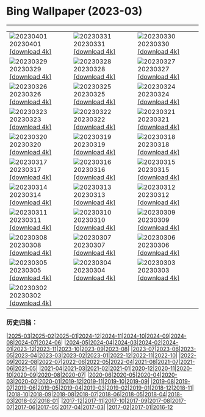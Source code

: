 # Bing Wallpaper (2023-03)
**************

<table><tr><td><img class="wallpaper" src="https://www.bing.com/th?id=OHR.SteyrRiver_EN-US6366722389_1920x1080.jpg" alt="20230401"> 20230401 <a class="wallpaper_link" href="https://www.bing.com/th?id=OHR.SteyrRiver_EN-US6366722389_UHD.jpg">[download 4k]</a></td><td><img class="wallpaper" src="https://www.bing.com/th?id=OHR.PeacockFeathers_EN-US0365605509_1920x1080.jpg" alt="20230331"> 20230331 <a class="wallpaper_link" href="https://www.bing.com/th?id=OHR.PeacockFeathers_EN-US0365605509_UHD.jpg">[download 4k]</a></td><td><img class="wallpaper" src="https://www.bing.com/th?id=OHR.NuzzleManatee_EN-US6719438929_1920x1080.jpg" alt="20230330"> 20230330 <a class="wallpaper_link" href="https://www.bing.com/th?id=OHR.NuzzleManatee_EN-US6719438929_UHD.jpg">[download 4k]</a></td></tr><tr><td><img class="wallpaper" src="https://www.bing.com/th?id=OHR.MWDolomites_EN-US2413806289_1920x1080.jpg" alt="20230329"> 20230329 <a class="wallpaper_link" href="https://www.bing.com/th?id=OHR.MWDolomites_EN-US2413806289_UHD.jpg">[download 4k]</a></td><td><img class="wallpaper" src="https://www.bing.com/th?id=OHR.NYCClouds_EN-US7251713390_1920x1080.jpg" alt="20230328"> 20230328 <a class="wallpaper_link" href="https://www.bing.com/th?id=OHR.NYCClouds_EN-US7251713390_UHD.jpg">[download 4k]</a></td><td><img class="wallpaper" src="https://www.bing.com/th?id=OHR.WildAnza_EN-US9575120232_1920x1080.jpg" alt="20230327"> 20230327 <a class="wallpaper_link" href="https://www.bing.com/th?id=OHR.WildAnza_EN-US9575120232_UHD.jpg">[download 4k]</a></td></tr><tr><td><img class="wallpaper" src="https://www.bing.com/th?id=OHR.CecilBrewerStaircase_EN-US7912658969_1920x1080.jpg" alt="20230326"> 20230326 <a class="wallpaper_link" href="https://www.bing.com/th?id=OHR.CecilBrewerStaircase_EN-US7912658969_UHD.jpg">[download 4k]</a></td><td><img class="wallpaper" src="https://www.bing.com/th?id=OHR.WildGarlic_EN-US8549203860_1920x1080.jpg" alt="20230325"> 20230325 <a class="wallpaper_link" href="https://www.bing.com/th?id=OHR.WildGarlic_EN-US8549203860_UHD.jpg">[download 4k]</a></td><td><img class="wallpaper" src="https://www.bing.com/th?id=OHR.CloudsPatagonia_EN-US4941579050_1920x1080.jpg" alt="20230324"> 20230324 <a class="wallpaper_link" href="https://www.bing.com/th?id=OHR.CloudsPatagonia_EN-US4941579050_UHD.jpg">[download 4k]</a></td></tr><tr><td><img class="wallpaper" src="https://www.bing.com/th?id=OHR.LakePowellAerial_EN-US5762979140_1920x1080.jpg" alt="20230323"> 20230323 <a class="wallpaper_link" href="https://www.bing.com/th?id=OHR.LakePowellAerial_EN-US5762979140_UHD.jpg">[download 4k]</a></td><td><img class="wallpaper" src="https://www.bing.com/th?id=OHR.ColourDay_EN-US7730392026_1920x1080.jpg" alt="20230322"> 20230322 <a class="wallpaper_link" href="https://www.bing.com/th?id=OHR.ColourDay_EN-US7730392026_UHD.jpg">[download 4k]</a></td><td><img class="wallpaper" src="https://www.bing.com/th?id=OHR.PurpleCrocus_EN-US4432411089_1920x1080.jpg" alt="20230321"> 20230321 <a class="wallpaper_link" href="https://www.bing.com/th?id=OHR.PurpleCrocus_EN-US4432411089_UHD.jpg">[download 4k]</a></td></tr><tr><td><img class="wallpaper" src="https://www.bing.com/th?id=OHR.BarnOwlWinter_EN-US7295086574_1920x1080.jpg" alt="20230320"> 20230320 <a class="wallpaper_link" href="https://www.bing.com/th?id=OHR.BarnOwlWinter_EN-US7295086574_UHD.jpg">[download 4k]</a></td><td><img class="wallpaper" src="https://www.bing.com/th?id=OHR.MarsTars_EN-US7511744420_1920x1080.jpg" alt="20230319"> 20230319 <a class="wallpaper_link" href="https://www.bing.com/th?id=OHR.MarsTars_EN-US7511744420_UHD.jpg">[download 4k]</a></td><td><img class="wallpaper" src="https://www.bing.com/th?id=OHR.BallyvooneyCove_EN-US7329921498_1920x1080.jpg" alt="20230318"> 20230318 <a class="wallpaper_link" href="https://www.bing.com/th?id=OHR.BallyvooneyCove_EN-US7329921498_UHD.jpg">[download 4k]</a></td></tr><tr><td><img class="wallpaper" src="https://www.bing.com/th?id=OHR.ChengduPanda_EN-US7206176908_1920x1080.jpg" alt="20230317"> 20230317 <a class="wallpaper_link" href="https://www.bing.com/th?id=OHR.ChengduPanda_EN-US7206176908_UHD.jpg">[download 4k]</a></td><td><img class="wallpaper" src="https://www.bing.com/th?id=OHR.AgueroSpain_EN-US7079433596_1920x1080.jpg" alt="20230316"> 20230316 <a class="wallpaper_link" href="https://www.bing.com/th?id=OHR.AgueroSpain_EN-US7079433596_UHD.jpg">[download 4k]</a></td><td><img class="wallpaper" src="https://www.bing.com/th?id=OHR.CyprusMaze_EN-US7012705307_1920x1080.jpg" alt="20230315"> 20230315 <a class="wallpaper_link" href="https://www.bing.com/th?id=OHR.CyprusMaze_EN-US7012705307_UHD.jpg">[download 4k]</a></td></tr><tr><td><img class="wallpaper" src="https://www.bing.com/th?id=OHR.LionessesNap_EN-US6947230556_1920x1080.jpg" alt="20230314"> 20230314 <a class="wallpaper_link" href="https://www.bing.com/th?id=OHR.LionessesNap_EN-US6947230556_UHD.jpg">[download 4k]</a></td><td><img class="wallpaper" src="https://www.bing.com/th?id=OHR.TheaterRomania_EN-US6839059395_1920x1080.jpg" alt="20230313"> 20230313 <a class="wallpaper_link" href="https://www.bing.com/th?id=OHR.TheaterRomania_EN-US6839059395_UHD.jpg">[download 4k]</a></td><td><img class="wallpaper" src="https://www.bing.com/th?id=OHR.LongWharf_EN-US6625072596_1920x1080.jpg" alt="20230312"> 20230312 <a class="wallpaper_link" href="https://www.bing.com/th?id=OHR.LongWharf_EN-US6625072596_UHD.jpg">[download 4k]</a></td></tr><tr><td><img class="wallpaper" src="https://www.bing.com/th?id=OHR.EdaleValley_EN-US6544571023_1920x1080.jpg" alt="20230311"> 20230311 <a class="wallpaper_link" href="https://www.bing.com/th?id=OHR.EdaleValley_EN-US6544571023_UHD.jpg">[download 4k]</a></td><td><img class="wallpaper" src="https://www.bing.com/th?id=OHR.WaimeaRainbow_EN-US1376447893_1920x1080.jpg" alt="20230310"> 20230310 <a class="wallpaper_link" href="https://www.bing.com/th?id=OHR.WaimeaRainbow_EN-US1376447893_UHD.jpg">[download 4k]</a></td><td><img class="wallpaper" src="https://www.bing.com/th?id=OHR.IntlWomensDayChange_EN-US1089722389_1920x1080.jpg" alt="20230309"> 20230309 <a class="wallpaper_link" href="https://www.bing.com/th?id=OHR.IntlWomensDayChange_EN-US1089722389_UHD.jpg">[download 4k]</a></td></tr><tr><td><img class="wallpaper" src="https://www.bing.com/th?id=OHR.YuanyangChina_EN-US0997293657_1920x1080.jpg" alt="20230308"> 20230308 <a class="wallpaper_link" href="https://www.bing.com/th?id=OHR.YuanyangChina_EN-US0997293657_UHD.jpg">[download 4k]</a></td><td><img class="wallpaper" src="https://www.bing.com/th?id=OHR.IcelandHorses_EN-US0725710929_1920x1080.jpg" alt="20230307"> 20230307 <a class="wallpaper_link" href="https://www.bing.com/th?id=OHR.IcelandHorses_EN-US0725710929_UHD.jpg">[download 4k]</a></td><td><img class="wallpaper" src="https://www.bing.com/th?id=OHR.TokyoMoat_EN-US9901957262_1920x1080.jpg" alt="20230306"> 20230306 <a class="wallpaper_link" href="https://www.bing.com/th?id=OHR.TokyoMoat_EN-US9901957262_UHD.jpg">[download 4k]</a></td></tr><tr><td><img class="wallpaper" src="https://www.bing.com/th?id=OHR.PicoVolcano_EN-US0491099827_1920x1080.jpg" alt="20230305"> 20230305 <a class="wallpaper_link" href="https://www.bing.com/th?id=OHR.PicoVolcano_EN-US0491099827_UHD.jpg">[download 4k]</a></td><td><img class="wallpaper" src="https://www.bing.com/th?id=OHR.OrcaNorway_EN-US0377841310_1920x1080.jpg" alt="20230304"> 20230304 <a class="wallpaper_link" href="https://www.bing.com/th?id=OHR.OrcaNorway_EN-US0377841310_UHD.jpg">[download 4k]</a></td><td><img class="wallpaper" src="https://www.bing.com/th?id=OHR.NegratinSpain_EN-US0285047102_1920x1080.jpg" alt="20230303"> 20230303 <a class="wallpaper_link" href="https://www.bing.com/th?id=OHR.NegratinSpain_EN-US0285047102_UHD.jpg">[download 4k]</a></td></tr><tr><td><img class="wallpaper" src="https://www.bing.com/th?id=OHR.SuffrageMonumentDC_EN-US0188045009_1920x1080.jpg" alt="20230302"> 20230302 <a class="wallpaper_link" href="https://www.bing.com/th?id=OHR.SuffrageMonumentDC_EN-US0188045009_UHD.jpg">[download 4k]</a></td><td></td><td></td></tr></table>

### 历史归档：

|[2025-03](/../2025-03/2025-03.md)|[2025-02](/../2025-02/2025-02.md)|[2025-01](/../2025-01/2025-01.md)|[2024-12](/../2024-12/2024-12.md)|[2024-11](/../2024-11/2024-11.md)|[2024-10](/../2024-10/2024-10.md)|[2024-09](/../2024-09/2024-09.md)|[2024-08](/../2024-08/2024-08.md)|[2024-07](/../2024-07/2024-07.md)|[2024-06](/../2024-06/2024-06.md)|
|[2024-05](/../2024-05/2024-05.md)|[2024-04](/../2024-04/2024-04.md)|[2024-03](/../2024-03/2024-03.md)|[2024-02](/../2024-02/2024-02.md)|[2024-01](/../2024-01/2024-01.md)|[2023-12](/../2023-12/2023-12.md)|[2023-11](/../2023-11/2023-11.md)|[2023-10](/../2023-10/2023-10.md)|[2023-09](/../2023-09/2023-09.md)|[2023-08](/../2023-08/2023-08.md)|
|[2023-07](/../2023-07/2023-07.md)|[2023-06](/../2023-06/2023-06.md)|[2023-05](/../2023-05/2023-05.md)|[2023-04](/../2023-04/2023-04.md)|[2023-03](/2023-03.md)|[2023-02](/../2023-02/2023-02.md)|[2023-01](/../2023-01/2023-01.md)|[2022-12](/../2022-12/2022-12.md)|[2022-11](/../2022-11/2022-11.md)|[2022-10](/../2022-10/2022-10.md)|
|[2022-09](/../2022-09/2022-09.md)|[2022-08](/../2022-08/2022-08.md)|[2022-07](/../2022-07/2022-07.md)|[2022-06](/../2022-06/2022-06.md)|[2022-05](/../2022-05/2022-05.md)|[2022-04](/../2022-04/2022-04.md)|[2021-08](/../2021-08/2021-08.md)|[2021-07](/../2021-07/2021-07.md)|[2021-06](/../2021-06/2021-06.md)|[2021-05](/../2021-05/2021-05.md)|
|[2021-04](/../2021-04/2021-04.md)|[2021-03](/../2021-03/2021-03.md)|[2021-02](/../2021-02/2021-02.md)|[2021-01](/../2021-01/2021-01.md)|[2020-12](/../2020-12/2020-12.md)|[2020-11](/../2020-11/2020-11.md)|[2020-10](/../2020-10/2020-10.md)|[2020-09](/../2020-09/2020-09.md)|[2020-08](/../2020-08/2020-08.md)|[2020-07](/../2020-07/2020-07.md)|
|[2020-06](/../2020-06/2020-06.md)|[2020-05](/../2020-05/2020-05.md)|[2020-04](/../2020-04/2020-04.md)|[2020-03](/../2020-03/2020-03.md)|[2020-02](/../2020-02/2020-02.md)|[2020-01](/../2020-01/2020-01.md)|[2019-12](/../2019-12/2019-12.md)|[2019-11](/../2019-11/2019-11.md)|[2019-10](/../2019-10/2019-10.md)|[2019-09](/../2019-09/2019-09.md)|
|[2019-08](/../2019-08/2019-08.md)|[2019-07](/../2019-07/2019-07.md)|[2019-06](/../2019-06/2019-06.md)|[2019-05](/../2019-05/2019-05.md)|[2019-04](/../2019-04/2019-04.md)|[2019-03](/../2019-03/2019-03.md)|[2019-02](/../2019-02/2019-02.md)|[2019-01](/../2019-01/2019-01.md)|[2018-12](/../2018-12/2018-12.md)|[2018-11](/../2018-11/2018-11.md)|
|[2018-10](/../2018-10/2018-10.md)|[2018-09](/../2018-09/2018-09.md)|[2018-08](/../2018-08/2018-08.md)|[2018-07](/../2018-07/2018-07.md)|[2018-06](/../2018-06/2018-06.md)|[2018-05](/../2018-05/2018-05.md)|[2018-04](/../2018-04/2018-04.md)|[2018-03](/../2018-03/2018-03.md)|[2018-02](/../2018-02/2018-02.md)|[2018-01](/../2018-01/2018-01.md)|
|[2017-12](/../2017-12/2017-12.md)|[2017-11](/../2017-11/2017-11.md)|[2017-10](/../2017-10/2017-10.md)|[2017-09](/../2017-09/2017-09.md)|[2017-08](/../2017-08/2017-08.md)|[2017-07](/../2017-07/2017-07.md)|[2017-06](/../2017-06/2017-06.md)|[2017-05](/../2017-05/2017-05.md)|[2017-04](/../2017-04/2017-04.md)|[2017-03](/../2017-03/2017-03.md)|
|[2017-02](/../2017-02/2017-02.md)|[2017-01](/../2017-01/2017-01.md)|[2016-12](/../2016-12/2016-12.md)